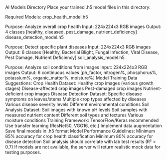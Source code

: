 AI Models Directory
Place your trained .h5 model files in this directory:

Required Models:
crop_health_model.h5

Purpose: Analyze overall crop health
Input: 224x224x3 RGB images
Output: 4 classes [healthy, diseased, pest_damage, nutrient_deficiency]
disease_detection_model.h5

Purpose: Detect specific plant diseases
Input: 224x224x3 RGB images
Output: 6 classes [Healthy, Bacterial Blight, Fungal Infection, Viral Disease, Pest Damage, Nutrient Deficiency]
soil_analysis_model.h5

Purpose: Analyze soil conditions from images
Input: 224x224x3 RGB images
Output: 6 continuous values [ph_factor, nitrogen%, phosphorus%, potassium%, organic_matter%, moisture%]
Model Training Data Suggestions:
Crop Health Dataset:
Healthy crop images (various growth stages)
Disease-affected crop images
Pest-damaged crop images
Nutrient-deficient crop images
Disease Detection Dataset:
Specific disease symptoms on leaves/stems
Multiple crop types affected by diseases
Various disease severity levels
Different environmental conditions
Soil Analysis Dataset:
Soil images with known pH levels
Soil samples with measured nutrient content
Different soil types and textures
Various moisture conditions
Training Framework:
TensorFlow/Keras recommended
Use transfer learning (ResNet50, VGG16, etc.)
Implement data augmentation
Save final models in .h5 format
Model Performance Guidelines:
Minimum 85% accuracy for crop health classification
Minimum 80% accuracy for disease detection
Soil analysis should correlate with lab test results (R² > 0.7)
If models are not available, the server will return realistic mock data for testing purposes.